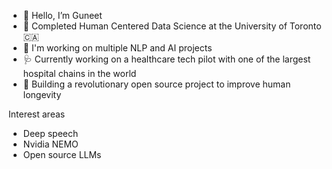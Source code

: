 - 👋 Hello, I’m Guneet
- 🌱 Completed Human Centered Data Science at the University of Toronto 🇨🇦
- 💞 I'm working on multiple NLP and AI projects
- 🩺 Currently working on a healthcare tech pilot with one of the largest hospital chains in the world
- 🔨 Building a revolutionary open source project to improve human longevity


Interest areas 
- Deep speech
- Nvidia NEMO
- Open source LLMs
